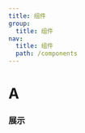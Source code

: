 ```yaml
---
title: 组件
group:
  title: 组件
nav:
  title: 组件
  path: /components
---
```


# A

### 展示

<code src="./demos/demo.tsx" />
<API/>
